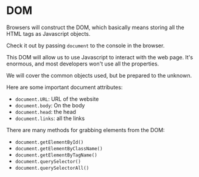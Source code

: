 # DOM
Browsers will construct the DOM, which basically means storing all the HTML tags as Javascript objects.

Check it out by passing `document` to the console in the browser.

This DOM will allow us to use Javascript to interact with the web page. It's enormous, and most developers won't use all the properties.

We will cover the common objects used, but be prepared to the unknown.

Here are some important document attributes:

- `document.URL`: URL of the website
- `document.body`: On the body
- `document.head`: the head
- `document.links`: all the links

There are many methods for grabbing elements from the DOM:

- `document.getElementById()`
- `document.getElementByClassName()`
- `document.getElementByTagName()`
- `document.querySelector()`
- `document.querySelectorAll()`
